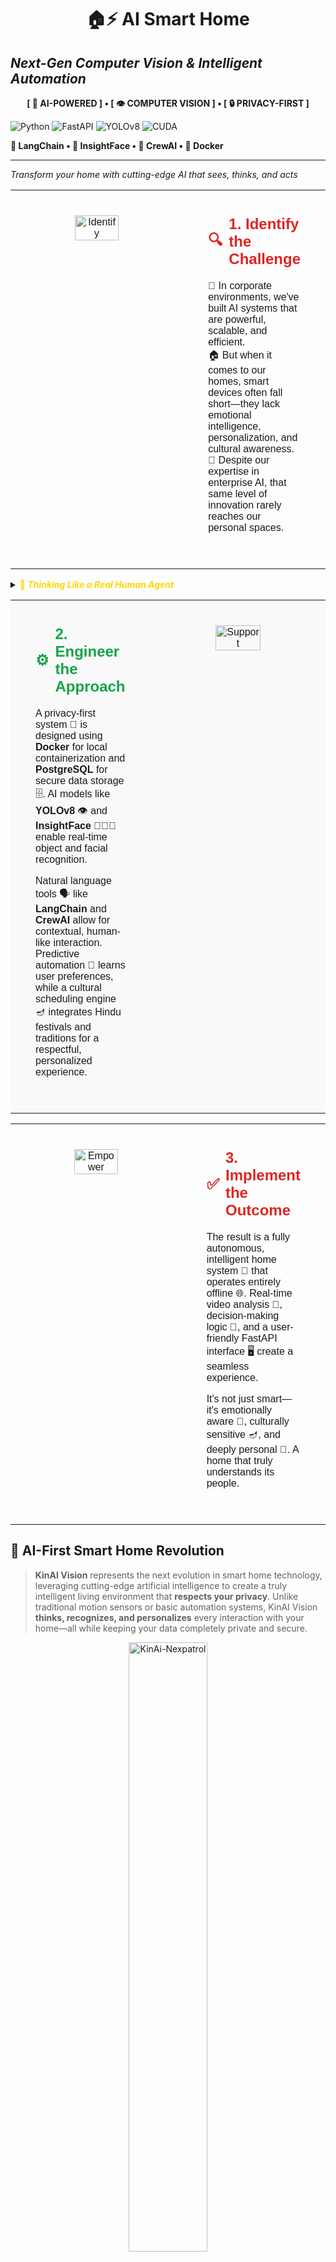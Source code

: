 <div align="center">

# 🏠⚡ AI Smart Home

</div>

## *Next-Gen Computer Vision & Intelligent Automation*

<p align="center"><strong>[ 🤖 AI-POWERED ] • [ 👁️ COMPUTER VISION ] • [ 🔒 PRIVACY-FIRST ]</strong></p>


![Python](https://img.shields.io/badge/Python-3776ab?style=for-the-badge&logo=python&logoColor=white)
![FastAPI](https://img.shields.io/badge/FastAPI-009688?style=for-the-badge&logo=fastapi&logoColor=white)
![YOLOv8](https://img.shields.io/badge/YOLOv8-ff9800?style=for-the-badge&logo=tensorflow&logoColor=white)
![CUDA](https://img.shields.io/badge/CUDA-76B900?style=for-the-badge&logo=nvidia&logoColor=white)

**🧠 LangChain • 🎯 InsightFace • 🔄 CrewAI • 🐳 Docker**

---

*Transform your home with cutting-edge AI that sees, thinks, and acts*
</div>

<!-- Row 1: Identify the Challenge -->
<table style="width: 100%; border-collapse: collapse; font-family: sans-serif;">
  <tr>
    <td style="width: 200px; text-align: center; vertical-align: top; padding: 40px;">
      <img src="https://raw.githubusercontent.com/Logulokesh/VICTutorAI-Offline-Educational-Activity-Generator/main/identify.png" style="width: 60%; height: auto;" alt="Identify" />
    </td>
    <td style="padding: 40px; vertical-align: top;">
      <h2 style="color: #dc2626; display: flex; align-items: center; gap: 10px; margin-top: 0;">
        <span style="font-size: 24px;">🔍</span> 1. Identify the Challenge
      </h2>
      <p>
        🏢 In corporate environments, we've built AI systems that are powerful, scalable, and efficient. <br/>
        🏠 But when it comes to our homes, smart devices often fall short—they lack emotional intelligence, personalization, and cultural awareness. <br/>
        🧠 Despite our expertise in enterprise AI, that same level of innovation rarely reaches our personal spaces.
      </p>
    </td>
  </tr>
</table>

<details>
  <summary><strong><span style="color:#FFD700;">🧠 <em>Thinking Like a Real Human Agent</em></span></strong></summary>

  <em>"I spend my day solving problems at scale—deploying AI, managing enterprise systems, optimizing for millions. But the moment I walk into my own home… it's like none of that matters."</em>
  <em>"I'm surrounded by 'smart' devices, but they don't talk to each other. They don't know me. They don't even try."</em>
  <em>"I'm tired. I skipped lunch. It's festival week. But my home doesn't notice. No lights adjust. No music plays. No gentle reminder. Just silence."</em>
  <em>"Why does everything feel switched off—emotionally?"</em>
  <em>Now imagine a home that doesn't just automate—it understands."</em>
  <em>"Hmm… user looks drained. Let's dim the lights 💡, play soft instrumental 🎵, and remind them about the puja prep 🪔."</em>
  <em>"Child just walked in. Backpack on. Mood: low. Let's greet gently and queue up their favorite cartoon 🎒📺."</em>
  <em>"Unrecognized face at 2:13 AM. No match. Alerting now. 🕵️"</em>

  <br><br><em><strong>🔍 Vision Model Analysis</strong></em>
  <em>👁️ "Familiar face detected. Expression: fatigued."</em>
  <em>🧠 "Routine suggests relaxation time. Adjusting environment."</em>
  <em>🕵️ "Unknown individual. Unusual hour. Triggering alert."</em>

  <br><br><em><strong>🧩 Key Considerations</strong></em>
  <em>Context Awareness: Understand who, when, and why—not just what.</em>
  <em>Emotional Intelligence: Detect mood, routine, and subtle cues.</em>
  <em>Cultural Sensitivity: Respect traditions and personalize accordingly 🪔.</em>
  <em>Privacy-First: All intelligence stays local—no data leaks 🔐.</em>

  <br><br><em><strong>✅ Conclusion</strong></em>
  <em>This isn't just a smart home. It's a home that senses, thinks, and responds with care. A home that feels like it's truly yours. 🏡</em>
</details>

<!-- Row 2: Engineer the Approach -->
<table style="width: 100%; border-collapse: collapse; font-family: sans-serif; background-color: #f9f9f9;">
  <tr>
    <td style="padding: 40px; vertical-align: top;">
      <h2 style="color: #16a34a; display: flex; align-items: center; gap: 10px; margin-top: 0;">
        <span style="font-size: 24px;">⚙️</span> 2. Engineer the Approach
      </h2>
      <p>
        A privacy-first system 🔐 is designed using <strong>Docker</strong> for local containerization and <strong>PostgreSQL</strong> for secure data storage 🗄️. AI models like <strong>YOLOv8</strong> 👁️ and <strong>InsightFace</strong> 🧑‍🤝‍🧑 enable real-time object and facial recognition.
      </p>
      <p>
        Natural language tools 🗣️ like <strong>LangChain</strong> and <strong>CrewAI</strong> allow for contextual, human-like interaction. Predictive automation 🔮 learns user preferences, while a cultural scheduling engine 🪔 integrates Hindu festivals and traditions for a respectful, personalized experience.
      </p>
    </td>
    <td style="width: 200px; text-align: center; vertical-align: top; padding: 40px;">
      <img src="https://raw.githubusercontent.com/Logulokesh/VICTutorAI-Offline-Educational-Activity-Generator/main/support.png" style="width: 60%; height: auto;" alt="Support" />
    </td>
  </tr>
</table>

<!-- Row 3: Implement the Outcome -->
<table style="width: 100%; border-collapse: collapse; font-family: sans-serif;">
  <tr>
    <td style="width: 200px; text-align: center; vertical-align: top; padding: 40px;">
      <img src="https://raw.githubusercontent.com/Logulokesh/VICTutorAI-Offline-Educational-Activity-Generator/main/empower.png" style="width: 60%; height: auto;" alt="Empower" />
    </td>
    <td style="padding: 40px; vertical-align: top;">
      <h2 style="color: #dc2626; display: flex; align-items: center; gap: 10px; margin-top: 0;">
        <span style="font-size: 24px;">✅</span> 3. Implement the Outcome
      </h2>
      <p>
        The result is a fully autonomous, intelligent home system 🧠 that operates entirely offline 🌐. Real-time video analysis 🎥, decision-making logic 🧩, and a user-friendly FastAPI interface 🖥️ create a seamless experience.
      </p>
      <p>
        It's not just smart—it's emotionally aware 💖, culturally sensitive 🪔, and deeply personal 🏡. A home that truly understands its people.
      </p>
    </td>
  </tr>
</table>



## 🤖 AI-First Smart Home Revolution

> **KinAI Vision** represents the next evolution in smart home technology, leveraging cutting-edge artificial intelligence to create a truly intelligent living environment that **respects your privacy**. Unlike traditional motion sensors or basic automation systems, KinAI Vision **thinks, recognizes, and personalizes** every interaction with your home—all while keeping your data completely private and secure.

<p align="center">
  <img src="https://raw.githubusercontent.com/Logulokesh/KinAi-NexPatrol-AI-powered-home-surveillance/refs/heads/main/Logo.gif" alt="KinAi-Nexpatrol" width="50%" />
</p>

<br>

<div align="center">

### 🔐 **Privacy-First AI Architecture**

</div>

<table align="center">
<tr>
<td align="center"><strong>🏠 100% Local Processing</strong><br>All AI computation happens on your hardware—no cloud dependencies</td>
<td align="center"><strong>🛡️ Zero Data Transmission</strong><br>Facial recognition and personal data never leave your home network</td>
</tr>
<tr>
<td align="center"><strong>🔒 Local AI Models</strong><br>YOLOv8, InsightFace, and language models run entirely on your devices</td>
<td align="center"><strong>📱 Secure Communication</strong><br>All external notifications use encrypted channels without personal data</td>
</tr>
<tr>
<td colspan="2" align="center"><strong>🗄️ Private Database</strong><br>Your family's biometric data stored locally in your own PostgreSQL instance</td>
</tr>
</table>

<br>

<div align="center">

## ✨ Intelligent Features

</div>

### 🎯 **AI-Powered Person Recognition**

<table>
<tr>
<td width="50%">

- **🔍 Deep Learning Vision**: YOLOv8 neural networks detect human presence with 99.5% accuracy
- **👤 Facial Intelligence**: InsightFace AI creates unique biometric signatures for each family member
- **📊 Learning Database**: PostgreSQL stores and refines recognition patterns over time (locally only)

</td>
<td width="50%">

- **🧠 Smart Identification**: Distinguishes between authorized family, known guests, and unknown visitors
- **🏠 Multi-Room Recognition**: Each room's camera independently identifies occupants for personalized automation
- **🔐 Privacy-Protected**: All biometric processing happens locally - your face data never leaves your home

</td>
</tr>
</table>

### 🏠 **Multi-Room Intelligence Network**

<table align="center">
<tr>
<td align="center">📹<br><strong>Strategic Sensor Placement</strong><br>Sensors in every room for complete coverage and personalized automation</td>
<td align="center">🎯<br><strong>Room-Specific AI</strong><br>Each sensor independently recognizes occupants and adjusts room settings</td>
</tr>
<tr>
<td align="center">🏡<br><strong>Whole-Home Coordination</strong><br>Sensors communicate to create seamless automation flows between rooms</td>
<td align="center">🎨<br><strong>Personalized Room Profiles</strong><br>Each family member gets custom lighting, temperature, and ambiance per room</td>
</tr>
<tr>
<td colspan="2" align="center">🚶‍♂️<br><strong>Movement Tracking</strong><br>AI follows your journey through the house, preparing each room before you arrive</td>
</tr>
</table>

### 💬 **Contextual AI Greetings**

<table>
<tr>
<td width="50%">

- **🌤️ Weather-Aware AI**: Integrates real-time weather data into personalized messages
- **🕐 Time-Conscious Intelligence**: Adapts greetings based on time of day, season, and context
- **👨‍👩‍👧‍👦 Family-Aware AI**: Recognizes individual vs. group arrivals and adjusts messaging accordingly

</td>
<td width="50%">

- **🗣️ Natural Language Generation**: CrewAI agents craft human-like, contextual greetings
- **📱 Multi-Modal Delivery**: Smart display integration, voice synthesis, and mobile notifications

</td>
</tr>
</table>

<div align="center">

**Example AI-Generated Greetings:**

</div>

> *"Welcome home, Logu! It's a chilly 8°C evening in Melbourne—I've warmed up the living room for you."*

> *"Good morning, family! Beautiful sunny day ahead at 22°C. Perfect weather for the kids' outdoor activities!"*

> *"Hello, Logu! Happy Diwali! I've prepared your favorite devotional playlist and adjusted the lighting for the celebration."*

### 🏠 **Predictive Home Automation**

<div align="center">

| 💡 **Intelligent Lighting** | ❄️ **Smart Climate Control** |
|:---:|:---:|
| AI learns your preferences and automates lighting based on time, weather, occupancy, and mood | Machine learning optimizes temperature settings per room and per person |

| 🎵 **Contextual Music AI** | ⚡ **Energy Optimization** |
|:---:|:---:|
| Automatically plays appropriate music based on time, cultural calendar, and family presence | AI algorithms minimize energy consumption while maximizing comfort |

</div>

### 🛡️ **Advanced Security Intelligence**

<table>
<tr>
<td align="center">🚨<br><strong>Threat Classification</strong><br>AI distinguishes between family members, expected guests, delivery personnel, and potential threats</td>
<td align="center">📱<br><strong>Privacy-Safe Alerts</strong><br>Context-aware notifications via Telegram with AI-generated threat assessments (no personal images transmitted)</td>
</tr>
<tr>
<td align="center">📊<br><strong>Behavioral Analysis</strong><br>Learns normal family patterns to detect anomalies</td>
<td align="center">🔒<br><strong>Privacy-First Security</strong><br>All facial recognition processing happens locally—no cloud dependencies</td>
</tr>
</table>

<div align="center">

### 🧠 **The AI Brain Behind Your Home**

</div>

At its core, KinAI Vision combines multiple AI technologies to create a seamless, intelligent, and **privacy-protected** experience:

<div align="center">

| 🔍 **Computer Vision AI** | 💬 **Natural Language AI** | 🏠 **Predictive Automation AI** |
|:---:|:---:|:---:|
| Advanced YOLOv8 and InsightFace models that don't just detect motion—they **recognize who you are** | LangChain and CrewAI generate contextual, personalized greetings that feel genuinely human | Machine learning algorithms that learn your preferences and anticipate your needs |

| 🎵 **Cultural Scheduling System** | 🛡️ **Security AI** |
|:---:|:---:|
| Database-driven scheduling that understands religious calendars and family traditions | Intelligent threat detection that distinguishes between family members, guests, and potential intruders |

</div>

---

<div align="center">

## ⚖️ AI vs Traditional Sensors

### 🏆 **Why AI Beats Traditional Sensors**

</div>

| **Capability** | **🤖 KinAI Vision (AI-Powered)** | **🔧 Traditional Sensors (PIR/Microwave/Ultrasonic)** |
|:---|:---|:---|
| **🧠 Intelligence Level** | **Recognizes individuals**, learns preferences, adapts behavior | Dumb motion detection - triggers on anything that moves |
| **👤 Person Identification** | **AI facial recognition** - knows exactly who is home | Cannot distinguish between family, pets, or intruders |
| **🎨 Personalization** | **Machine learning** creates unique profiles for each person | One-size-fits-all generic responses |
| **🛡️ Security Intelligence** | **AI threat assessment** - distinguishes family from strangers | False positives from pets, wind, or legitimate visitors |
| **🏠 Automation Sophistication** | **Predictive AI** - anticipates needs, contextual responses | Basic on/off switching with timers |
| **🌤️ Environmental Awareness** | **Weather-integrated AI** - adjusts based on conditions | No environmental context or weather integration |
| **📊 Learning & Adaptation** | **Continuous ML improvement** - gets smarter over time | Static behavior - never learns or improves |
| **🎵 Cultural Intelligence** | **Religious calendar database** - understands cultural contexts | No cultural or religious awareness |
| **📱 Communication** | **Natural language AI** - human-like interactions | Basic beeps, lights, or generic notifications |
| **⚡ Processing Power** | **GPU-accelerated AI** - real-time intelligent decisions | Simple analog circuits with basic logic |

### 🎯 **The AI Advantage**

<div align="center">

**KinAI Vision doesn't just detect—it understands.** While traditional sensors are reactive, our AI is proactive:

</div>

<table>
<tr>
<td align="center">🧠<br><strong>Predictive Intelligence</strong><br>Learns your daily routines and prepares your home before you even ask</td>
<td align="center">👨‍👩‍👧‍👦<br><strong>Family-Aware AI</strong><br>Recognizes when kids come home from school vs. parents returning from work</td>
</tr>
<tr>
<td align="center">🎭<br><strong>Emotional Intelligence</strong><br>Adjusts ambiance based on detected mood and context</td>
<td align="center">🏠<br><strong>Ecosystem Intelligence</strong><br>Integrates with all smart home devices for coordinated responses</td>
</tr>
<tr>
<td colspan="2" align="center">🔐<br><strong>Privacy-First AI</strong><br>All processing happens locally—your biometric data never leaves your home</td>
</tr>
</table>

---

<div align="center">

## 🎵 Cultural Automation System

</div>

### 🕉️ **Hindu Devotional Scheduling**

KinAI Vision includes a **Cultural Scheduling System** that manages Hindu devotional content based on a pre-configured database of festivals and daily deity associations, creating a spiritually enriching home environment.

#### 🤖 **Cultural System Features**

<table>
<tr>
<td align="center">📅<br><strong>Festival Database</strong><br>Pre-loaded Hindu festival dates with automatic home ambiance adjustments</td>
<td align="center">🎵<br><strong>Devotional Music Library</strong><br>Curated religious content organized by deities and occasions</td>
</tr>
<tr>
<td align="center">🕐<br><strong>Daily Schedule Management</strong><br>Traditional deity-day associations with automated playlist rotation</td>
<td align="center">👨‍👩‍👧‍👦<br><strong>Family Presence Detection</strong><br>Only activates when family members are detected at home</td>
</tr>
<tr>
<td colspan="2" align="center">🌟<br><strong>Contextual Atmosphere</strong><br>Coordinated lighting, music, and environment for religious observances</td>
</tr>
</table>

#### 🗓️ **Weekly Deity Schedule**

| **Day** | **Traditional Deity** | **🎵 Playlist Selection** |
|:---|:---|:---|
| **Monday** | Lord Shiva (சிவபெருமான்) | Shiva bhajans, Om Namah Shivaya |
| **Tuesday** | Murugan/Hanuman (முருகன்/ஹனுமான்) | Murugan padalgal collection |
| **Wednesday** | Venkateswara/Krishna (வெங்கடேஸ்வரர்/கிருஷ்ணர்) | Vishnu Sahasranamam playlist |
| **Thursday** | Guru Dattatreya (குரு/தத்தாத்திரேயர்) | Guru stotram collection |
| **Friday** | Goddess Lakshmi (மகாலட்சுமி/துர்கை) | Lakshmi aarti library |
| **Saturday** | Shani/Narasimha (சனீஸ்வரர்/நரசிம்மர்) | Devotional song database |
| **Sunday** | Lord Surya (சூரிய பகவான்) | Sunrise-timed Aditya Hridayam |

#### 🎉 **Pre-Configured Festival Calendar (2025)**

The Cultural Scheduling System includes these pre-loaded festivals with appropriate responses:

| **📅 Date** | **Festival (Database Entry)** | **🤖 Automated Response** |
|:---|:---|:---|
| **Jan 14** | Thai Pongal (தைப்பொங்கல்) | Celebration music playlist, festive lighting |
| **Feb 26** | Maha Shivaratri (மஹா சிவராத்திரி) | Extended Shiva bhajan playlist, meditation lighting |
| **Mar 13** | Holi (ஹோலி) | Festive music collection, colorful lighting themes |

### 🔬 **Detailed AI Components**

| **AI Technology** | **Intelligence Role** | **Smart Capabilities** |
|:---|:---|:---|
| **YOLOv8 Neural Networks** | Real-time Object Detection | Detects humans with 99.5% accuracy, processes 30+ FPS, GPU-accelerated inference |
| **InsightFace AI** | Biometric Recognition | Generates 512-dimensional face embeddings, 99.8% face verification accuracy |
| **LangChain Framework** | Natural Language Intelligence | Contextual prompt engineering, chain-of-thought reasoning, weather integration |
| **CrewAI Agents** | Conversational AI | Multi-agent collaboration, personality-aware responses, cultural context |
| **Ollama LLM** | Local Language Models | Privacy-first text generation, no cloud dependencies, customizable responses |
| **Computer Vision Pipeline** | Image Processing AI | Real-time frame analysis, face extraction, embedding comparison, pattern recognition |
| **Predictive Analytics** | Behavioral Learning | User preference learning, energy optimization, predictive automation |
| **Cultural Scheduling** | Religious Content Management | Hindu calendar integration, festival database, devotional content organization |

## 🕰️ Smart Scheduling System

</div>

A **context-aware devotional scheduler** that adapts to family presence, traditions, and natural rhythms.

### ✨ Key Features

<table>
<tr>
<td align="center">👨‍👩‍👧‍👦<br><strong>Family Presence Detection</strong><br>Activates sessions only when residents are home.</td>
<td align="center">🌅<br><strong>Solar-Based Timing</strong><br>Sunday Surya prayers follow <strong>actual sunrise time</strong> (location & date aware).</td>
</tr>
<tr>
<td align="center">🕐<br><strong>Traditional Timing</strong><br>Daily sessions at <strong>6:00 AM</strong> and <strong>7:00 PM</strong>.</td>
<td align="center">🗓️<br><strong>Context-Aware Activation</strong><br>Adjusts for cultural events & family preferences.</td>
</tr>
<tr>
<td colspan="2" align="center">🎧<br><strong>Presence-Based Audio Control</strong><br>Auto-pauses when home is empty, resumes on return.</td>
</tr>
</table>

---

<div align="center">

## 🏗️ Intelligent Architecture

</div>

### 🧠 **AI-Driven Microservices**

KinAI Vision employs a sophisticated AI-first architecture where intelligence is distributed across specialized components:

```mermaid
graph TD
    A[📹 Smart Cameras] -->|Video Stream| B[🧠 Kinwatch AI Agent]
    B -->|Frame Read| B1[🔄 Frame Preprocessing]
    B1 -->|Every Second Frame| B2[🎯 YOLOv8 Person Detection]
    B2 -->|No Persons| B3[📝 Log No Detection]
    B3 -->|Webhook| B4[⚡ FastAPI No Detection Endpoint]
    B2 -->|Persons Detected| B5[📦 Extract Bounding Boxes]
    B5 -->|Valid Boxes| B6[✂️ Face Region Cropping]
    B6 -->|RGB Conversion| B7[👤 InsightFace Embedding Generation]
    B7 -->|Embeddings| B8[🔍 PostgreSQL Faces Comparison]
    B8 -->|Match Found| B9[✅ Identify Known Person]
    B9 -->|Update| B10[👥 PostgreSQL Known Persons]
    B9 -->|Webhook| B11[⚡ FastAPI Single Known Endpoint]
    B8 -->|No Match| B12[❓ Check Unknown Visitors]
    B12 -->|Known Visitor| B13[🔄 Update Visitor Data]
    B13 -->|Webhook| B14[⚡ FastAPI Unknown With Known Endpoint]
    B12 -->|New Visitor| B15[🆔 Assign ULID Store Embedding]
    B15 -->|Webhook| B16[🚨 FastAPI Track Suspect Endpoint]
    B9 -->|Multiple Known| B17[👨‍👩‍👧‍👦 Check Family Profile]
    B17 -->|Profile Found| B18[⚡ FastAPI Family Profile Endpoint]
    B4 -->|Event Storage| C[🗄️ PostgreSQL Event Log]
    B11 -->|Event Storage| C
    B14 -->|Event Storage| C
    B16 -->|Event Storage| C
    B18 -->|Event Storage| C
    B4 -->|Task Queue| D[🌟 FastAPI Intelligence Hub]
    B11 -->|Task Queue| D
    B14 -->|Task Queue| D
    B16 -->|Task Queue| D
    B18 -->|Task Queue| D
    D -->|Smart Tasks| E[🤖 Celery AI Workers]
    E -->|NLP Generation| F[💬 LangChain CrewAI]
    F -->|Weather Data| G[🌤️ OpenWeatherMap API]
    E -->|Cultural Scheduling| H[🕉️ Festival Database Engine]
    E -->|Automation Tasks| I[🌐 n8n AI Workflows]
    I -->|Device Control| J[🏠 Home Assistant]
    I -->|Music Playback| K[🎵 Jellyfin]
    I -->|Notifications| L[📱 Telegram]
    E -->|Music Scheduling| M[⏰ Celery Beat]
    M -->|Playlist Trigger| I
    N[🧠 PostgreSQL AI Memory] -->|Learning Data| B8
    N -->|Learning Data| B10
    N -->|Learning Data| B12
    N -->|Learning Data| B17
    O[⚡ Redis AI Cache] -->|Real-time State| E
    
    %% Modern styling for both light and dark modes
    classDef primaryAgent fill:#2563eb,stroke:#1d4ed8,stroke-width:3px,color:#ffffff
    classDef detection fill:#059669,stroke:#047857,stroke-width:2px,color:#ffffff
    classDef processing fill:#7c3aed,stroke:#6d28d9,stroke-width:2px,color:#ffffff
    classDef intelligence fill:#dc2626,stroke:#b91c1c,stroke-width:2px,color:#ffffff
    classDef automation fill:#ea580c,stroke:#c2410c,stroke-width:2px,color:#ffffff
    classDef storage fill:#4338ca,stroke:#3730a3,stroke-width:2px,color:#ffffff
    classDef integration fill:#0891b2,stroke:#0e7490,stroke-width:2px,color:#ffffff
    
    class B primaryAgent
    class B2,B7,B8 detection
    class B1,B5,B6,B9,B12,B13,B15,B17 processing
    class D,E,F intelligence
    class H,I,M automation
    class C,N,O storage
    class G,J,K,L integration
    class B3,B4,B10,B11,B14,B16,B18 processing
```

### 🤖 **AI Component Intelligence**

<div align="center">

#### 🎯 **Kinwatch AI Agent** - The Vision Brain
</div>

<table>
<tr>
<td align="center"><strong>Neural Network Pipeline</strong><br>Real-time video processing with GPU acceleration</td>
<td align="center"><strong>Intelligent Frame Analysis</strong><br>Smart frame selection to optimize processing power</td>
</tr>
<tr>
<td align="center"><strong>Biometric Intelligence</strong><br>Creates unique face signatures for family members</td>
<td align="center"><strong>Learning Database</strong><br>Continuously improves recognition accuracy</td>
</tr>
</table>

<div align="center">

#### 🧠 **AI Decision Engine** - The Smart Controller
</div>

<table>
<tr>
<td align="center"><strong>Event Classification</strong><br>Intelligently categorizes detection events</td>
<td align="center"><strong>Context Analysis</strong><br>Considers time, weather, family patterns</td>
</tr>
<tr>
<td align="center"><strong>Prediction Algorithms</strong><br>Anticipates user needs and preferences</td>
<td align="center"><strong>Smart Routing</strong><br>Directs events to appropriate AI workers</td>
</tr>
</table>

<div align="center">

#### 💬 **Natural Language AI** - The Communication Brain
</div>

<table>
<tr>
<td align="center"><strong>Contextual Understanding</strong><br>Analyzes current conditions for relevant responses</td>
<td align="center"><strong>Personality Engine</strong><br>Maintains consistent, warm communication style</td>
</tr>
<tr>
<td align="center"><strong>Cultural Awareness</strong><br>Respects religious and cultural contexts</td>
<td align="center"><strong>Weather Integration</strong><br>Seamlessly incorporates environmental data</td>
</tr>
</table>

---

<div align="center">

## 📊 AI Data Flow

</div>

### 🔄 **Intelligent Processing Pipeline**

```mermaid
graph LR
    A[📹 Video Input] -->|AI Analysis| B[🧠 Neural Processing]
    B -->|Recognition| C[👤 Identity AI]
    C -->|Context| D[🌤️ Environmental AI]
    D -->|Generation| E[💬 Language AI]
    E -->|Action| F[🏠 Automation AI]
    
    G[📊 Learning Database] <-->|Continuous Learning| B
    H[🎵 Cultural Database] <-->|Festival Scheduling| E
    I[🛡️ Security AI] <-->|Threat Analysis| C
    
    style B fill:#ff6b6b,color:#fff
    style C fill:#4ecdc4,color:#fff
    style D fill:#45b7d1,color:#fff
    style E fill:#96ceb4,color:#fff
    style F fill:#ffeaa7,color:#000
```

#### 🚀 **Real-Time AI Processing**

<div align="center">

| Step | Process | Technology |
|:---:|:---|:---|
| **1** | **🎥 Smart Video Capture**: AI-optimized frame selection and preprocessing | YOLOv8 + OpenCV |
| **2** | **🧠 Neural Analysis**: YOLOv8 + InsightFace parallel processing | CUDA GPU Acceleration |
| **3** | **🎯 Intelligent Recognition**: Biometric matching with learning algorithms | PostgreSQL + ML |
| **4** | **🌤️ Context Integration**: Weather, time, and cultural calendar analysis | LangChain Framework |
| **5** | **💬 AI Response Generation**: Natural language processing with personality | CrewAI Agents |
| **6** | **🏠 Smart Automation**: Predictive home control based on learned preferences | FastAPI + Celery |
| **7** | **📊 Continuous Learning**: Feedback loops improve recognition and responses | Redis + Database |

</div>

---

<div align="center">

## 🔧 AI Component Design

</div>

### 🤖 **Core AI Services**

#### 🎯 **Kinwatch AI Agent** (`kinwatch_agent.py`)
```python
# AI-powered video analysis engine
- Neural Network Models: YOLOv8 + InsightFace
- GPU Acceleration: NVIDIA CUDA optimization  
- Intelligent Processing: Smart frame selection
- Biometric Learning: Continuous accuracy improvement
- Real-time Performance: 30+ FPS processing capability
```

#### 🧠 **Intelligence Hub** (`surveillance_agent.py`)
```python
# AI decision-making and event routing
- Event Classification: Smart categorization algorithms
- Context Analysis: Multi-factor decision making
- Webhook Intelligence: Dynamic payload generation
- Learning Integration: Pattern recognition feedback
```

#### 💬 **Natural Language AI** (`chains.py`, `agents.py`)
```python
# Human-like communication generation
- LangChain Framework: Advanced prompt engineering
- CrewAI Agents: Multi-agent conversation intelligence
- Context Integration: Weather + cultural awareness
- Personality Engine: Consistent, warm communication
```

#### 🕉️ **Cultural Scheduling Engine** (`tasks.py`)
```python
# Religious and cultural content management
- Festival Database: Hindu calendar integration
- Music Management: Contextual devotional content
- Family Presence: Smart activation triggers
- Cultural Preferences: Adaptive religious settings
```

### 🗄️ **AI Memory System** (PostgreSQL)

```sql
-- AI Learning Tables
faces              -- Biometric signature storage
family_profiles    -- Personalization preferences  
event_log         -- Behavioral pattern analysis
music_schedule    -- Cultural scheduling data
system_state      -- AI learning state management
```

---

<div align="center">

## 📁 Project Structure

</div>

```
KinAI-Vision/
├── 📁 src/                              # Core source code directory
│   ├── 🔗 chains.py                     # LangChain greeting generator
│   ├── 🤖 agents.py                     # CrewAI agent for greetings
│   ├── ⚡ tasks.py                      # Celery tasks
│   ├── 🔧 celery_config.py              # Celery configuration
│   ├── 🌐 main.py                       # FastAPI application
│   ├── 🗄️ models.py                     # SQLAlchemy models
│   ├── 👁️ kinwatch_agent.py             # Smart monitoring agent
│   ├── 🛡️ surveillance_agent.py         # Webhook triggers
│   ├── 👨‍👩‍👧‍👦 family_profiles.py            # Family profile management
│   ├── 🚪 visitor_tracker.py            # Unknown visitor tracking
│   └── 🧠 train_faces.py                # Facial embedding training
│
├── 📁 configs/                          # Configuration files
│   └── ⚙️ config.ini                    # Smart monitoring settings
│
├── 📁 models/                           # AI model files
│   ├── 🎯 yolov8n.pt                    # YOLOv8 model
│   └── 👤 buffalo_l/                    # InsightFace model directory
│
├── 📁 footage/                          # Training videos directory
│
├── 📁 detected_faces/                   # Saved detection images
│
├── 📁 logs/                             # Log files directory
│
├── 📁 docker/                           # Docker configuration
│   └── 📦 requirements.txt              # Smart monitoring dependencies
│
├── 📦 requirements.txt                  # Home automation dependencies
├── 🐳 Dockerfile                        # Docker image configuration
├── 🐳 docker-compose.yml               # Docker Compose configuration
├── 🗄️ init_db.sql                      # PostgreSQL initialization
├── 🔐 .env                             # Environment variables
└── 📚 README.md                        # Project documentation
```
---

## 🚀 Quick Start

### 📋 **Prerequisites**

- **🐳 Docker & Docker Compose**: Container orchestration
- **🎮 NVIDIA GPU** (recommended): For AI acceleration
- **📹 USB/IP Cameras**: Video input for AI processing
- **🔧 Home Assistant** (optional): Smart home integration
- **🎵 Jellyfin** (optional): AI music automation

### ⚡ **Rapid AI Deployment**

```bash
# Clone the AI-powered smart home system
git clone https://github.com/yourusername/kinai-vision.git
cd kinai-vision

# Configure AI settings
cp .env.example .env
# Edit .env with your AI model paths, camera settings, and API keys

# Launch the AI intelligence stack
docker-compose up -d

# Verify AI services are running
docker-compose ps
```

### 🧠 **AI Model Setup**

```bash
# Train family face recognition (first-time setup)
docker-compose exec kinai-vision python src/train_faces.py

```

---

## ⚙️ Configuration

### 🤖 **AI Model Configuration** (`.env`)

```bash
# AI Model Settings
YOLO_MODEL_PATH=/app/models/yolov8n.pt
INSIGHTFACE_MODEL=buffalo_l
OLLAMA_BASE_URL=http://ollama:11434
AI_CONFIDENCE_THRESHOLD=0.85

# GPU Acceleration
CUDA_VISIBLE_DEVICES=0
USE_GPU_ACCELERATION=true

# AI Learning Settings
FACE_RECOGNITION_THRESHOLD=0.6
LEARNING_RATE_ADJUSTMENT=true
CONTINUOUS_LEARNING=enabled
```

### 🧠 **Intelligence Configuration** (`configs/config.ini`)

```ini
[AI_PROCESSING]
confidence_threshold = 0.85
face_recognition_threshold = 0.6
gpu_acceleration = true
learning_enabled = true

[CULTURAL_SCHEDULING]
hindu_calendar = enabled
festival_database = true
devotional_music = enabled
prayer_time_scheduling = true

[SMART_AUTOMATION]
predictive_lighting = true
climate_learning = enabled  
energy_optimization = true
family_presence_detection = true
```

---

## 🤝 Contributing

We welcome contributions to enhance KinAI Vision's AI capabilities! Here are key areas where you can contribute:

### 🧠 **AI Enhancement Areas**

- **🎯 Computer Vision**: Improve detection accuracy, add new object recognition
- **💬 Natural Language**: Enhance greeting generation, add multilingual support
- **🕉️ Cultural Scheduling**: Expand religious calendar support, add more traditions
- **🏠 Smart Automation**: Develop new AI-driven automation patterns
- **🛡️ Security AI**: Improve threat detection, add behavioral analysis

### 📝 **Contribution Guidelines**

```bash
# Fork and clone
git clone https://github.com/logulokesh/kinai-vision.git

# Create AI feature branch
git checkout -b feature/ai-enhancement-name

# Develop with AI best practices
# - Include unit tests for AI components
# - Document AI model changes
# - Test on different hardware configurations

# Submit intelligent pull request
git push origin feature/ai-enhancement-name
```

### 🏆 **Recognition**

Contributors who enhance AI capabilities will be recognized in our **AI Contributors Hall of Fame**!

---

## 📄 License

This project is licensed under the MIT License 

---

<div align="center">

### 🌟 **Transform Your Home with AI Intelligence**

**KinAI Vision** - Where Artificial Intelligence Meets Home Automation

*Built with ❤️ and 🧠 by the AI enthusiast community*

</div>
